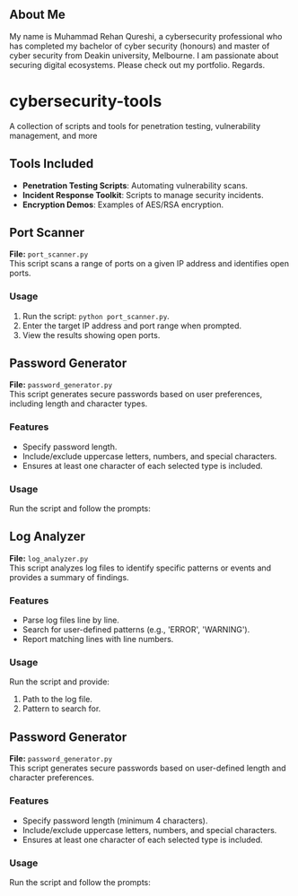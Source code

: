 ## About Me
My name is Muhammad Rehan Qureshi, a cybersecurity professional who has completed my bachelor of cyber security (honours) and master of cyber security from Deakin university, Melbourne. I am passionate about securing digital ecosystems. Please check out my portfolio. Regards.

# cybersecurity-tools
A collection of scripts and tools for penetration testing, vulnerability management, and more

## Tools Included
- **Penetration Testing Scripts**: Automating vulnerability scans.
- **Incident Response Toolkit**: Scripts to manage security incidents.
- **Encryption Demos**: Examples of AES/RSA encryption.

## Port Scanner
**File:** `port_scanner.py`  
This script scans a range of ports on a given IP address and identifies open ports.

### Usage
1. Run the script: `python port_scanner.py`.
2. Enter the target IP address and port range when prompted.
3. View the results showing open ports.

## Password Generator
**File:** `password_generator.py`  
This script generates secure passwords based on user preferences, including length and character types.

### Features
- Specify password length.
- Include/exclude uppercase letters, numbers, and special characters.
- Ensures at least one character of each selected type is included.

### Usage
Run the script and follow the prompts:

## Log Analyzer
**File:** `log_analyzer.py`  
This script analyzes log files to identify specific patterns or events and provides a summary of findings.

### Features
- Parse log files line by line.
- Search for user-defined patterns (e.g., 'ERROR', 'WARNING').
- Report matching lines with line numbers.

### Usage
Run the script and provide:
1. Path to the log file.
2. Pattern to search for.

## Password Generator
**File:** `password_generator.py`  
This script generates secure passwords based on user-defined length and character preferences.

### Features
- Specify password length (minimum 4 characters).
- Include/exclude uppercase letters, numbers, and special characters.
- Ensures at least one character of each selected type is included.

### Usage
Run the script and follow the prompts:
